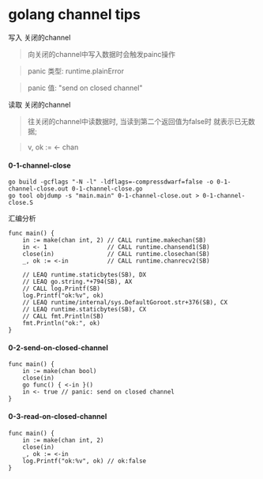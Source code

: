 # golang channel tips 

写入 关闭的channel
> 向关闭的channel中写入数据时会触发painc操作

> panic 类型: runtime.plainError

> panic 值: "send on closed channel"

读取 关闭的channel
> 往关闭的channel中读数据时, 当读到第二个返回值为false时 就表示已无数据;

> v, ok := <- chan

#### 0-1-channel-close

```
go build -gcflags "-N -l" -ldflags=-compressdwarf=false -o 0-1-channel-close.out 0-1-channel-close.go
go tool objdump -s "main.main" 0-1-channel-close.out > 0-1-channel-close.S
```

汇编分析
```
func main() {
	in := make(chan int, 2) // CALL runtime.makechan(SB)
	in <- 1                 // CALL runtime.chansend1(SB)
	close(in)               // CALL runtime.closechan(SB)
	_, ok := <-in           // CALL runtime.chanrecv2(SB)

	// LEAQ runtime.staticbytes(SB), DX
	// LEAQ go.string.*+794(SB), AX
	// CALL log.Printf(SB)
	log.Printf("ok:%v", ok)
	// LEAQ runtime/internal/sys.DefaultGoroot.str+376(SB), CX
	// LEAQ runtime.staticbytes(SB), CX
	// CALL fmt.Println(SB)
	fmt.Println("ok:", ok)
}
```

#### 0-2-send-on-closed-channel
```
func main() {
	in := make(chan bool)
	close(in)
	go func() { <-in }()
	in <- true // panic: send on closed channel
}
```

#### 0-3-read-on-closed-channel
```
func main() {
	in := make(chan int, 2)
	close(in)
	_, ok := <-in
	log.Printf("ok:%v", ok) // ok:false
}
```
